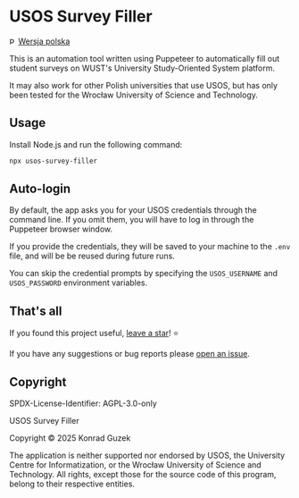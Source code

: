 # USOS Survey Filler

<img height="12" src="https://flagcdn.com/w80/pl.png" alt="PL" /> [Wersja polska](https://github.com/kguzek/usos-survey-filler/blob/main/README-pl.md)

This is an automation tool written using Puppeteer to automatically fill out student surveys on WUST's University Study-Oriented System platform.

It may also work for other Polish universities that use USOS, but has only been tested for the Wrocław University of Science and Technology.

## Usage

Install Node.js and run the following command:

```bash
npx usos-survey-filler
```

## Auto-login

By default, the app asks you for your USOS credentials through the command line. If you omit them, you will have to log in through the Puppeteer browser window.

If you provide the credentials, they will be saved to your machine to the `.env` file, and will be be reused during future runs.

You can skip the credential prompts by specifying the `USOS_USERNAME` and `USOS_PASSWORD` environment variables.

## That's all

If you found this project useful, [leave a star](https://github.com/kguzek/usos-survey-filler)! ⭐

If you have any suggestions or bug reports please [open an issue](https://github.com/kguzek/usos-survey-filler/issues/new).

## Copyright

SPDX-License-Identifier: AGPL-3.0-only

USOS Survey Filler

Copyright © 2025 Konrad Guzek

The application is neither supported nor endorsed by USOS, the University Centre for Informatization, or the Wrocław University of Science and Technology. All rights, except those for the source code of this program, belong to their respective entities.
